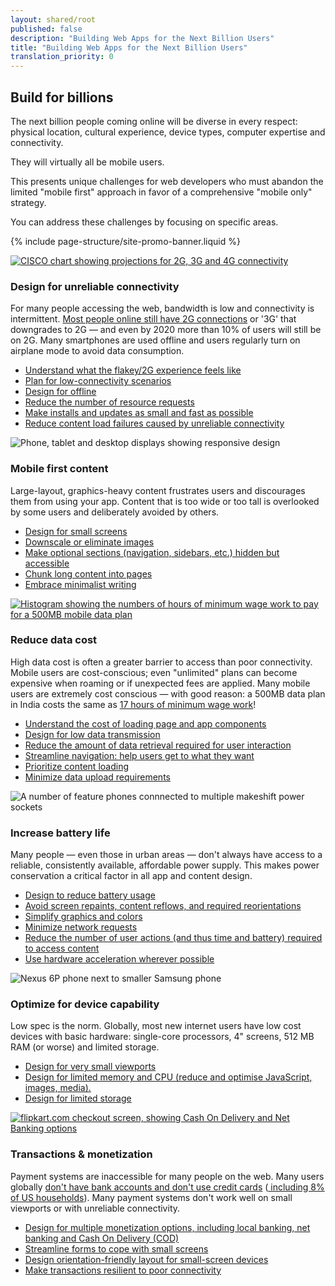 ```yaml
---
layout: shared/root
published: false
description: "Building Web Apps for the Next Billion Users"
title: "Building Web Apps for the Next Billion Users"
translation_priority: 0
---
```


<div class="wf-subheading">
  <div class="page-content mdl-grid">
    <div class="mdl-cell mdl-cell--6-col wf-showcase__title">
      <h2>Build for billions</h2>
      <p>The next billion people coming online will be diverse in every respect: physical location, cultural experience, device types, computer expertise and connectivity.</p>
      <p>They will virtually all be mobile users.</p>
      <p>This presents unique challenges for web developers who must abandon the limited "mobile first" approach in favor of a comprehensive "mobile only" strategy.</p>
      <p>You can address these challenges by focusing on specific areas.</p>
    </div>
  </div>
</div>

{% include page-structure/site-promo-banner.liquid %}

<div class="wf-landing-section wf-landing-gmp">
  <div class="page-content mdl-grid">
    <div class="mdl-cell mdl-cell--6-col mdl-cell--4-col-tablet mdl-cell--hide-phone">
      <a href="http://www.cisco.com/c/en/us/solutions/collateral/service-provider/visual-networking-index-vni/mobile-white-paper-c11-520862.html" title="Cisco Visual Networking Index: Global Mobile Data Traffic Forecast Update, 2015–2020"><img src="/web/imgs/billions/2g.jpg" alt="CISCO chart showing projections for 2G, 3G and 4G connectivity"></a>
    </div>
    <div class="mdl-cell mdl-cell--6-col mdl-cell--4-col-tablet">
      <h3>Design for unreliable connectivity</h3>
      <p>For many people accessing the web, bandwidth is low and connectivity is intermittent. <a href="http://www.cisco.com/c/en/us/solutions/collateral/service-provider/visual-networking-index-vni/mobile-white-paper-c11-520862.html" title="Cisco Visual Networking Index: Global Mobile Data Traffic Forecast Update, 2015–2020">Most people online still have 2G connections</a> or '3G' that downgrades to 2G — and even by 2020 more than 10% of users will still be on 2G. Many smartphones are used offline and users regularly turn on airplane mode to avoid data consumption.</p>
      <ul>
        <li><a href=".">Understand what the flakey/2G experience feels like</a></li>
        <li><a href=".">Plan for low-connectivity scenarios</a></li>
        <li><a href=".">Design for offline</a></li>
        <li><a href=".">Reduce the number of resource requests</a></li>
        <li><a href=".">Make installs and updates as small and fast as possible</a></li>
        <li><a href=".">Reduce content load failures caused by unreliable connectivity</a></li>
      </ul>
    </div>
  </div>
</div>

<div class="wf-landing-section wf-landing-gmp">
  <div class="page-content mdl-grid">
    <div class="mdl-cell mdl-cell--6-col mdl-cell--4-col-tablet mdl-cell--hide-phone">
    <img src="/web/imgs/billions/mobile.jpg" alt="Phone, tablet and desktop displays showing responsive design">
    </div>
    <div class="mdl-cell mdl-cell--6-col mdl-cell--4-col-tablet">
      <h3>Mobile first content</h3>
      <p>Large-layout, graphics-heavy content frustrates users and discourages them from using your app. Content that is too wide or too tall is overlooked by some users and deliberately avoided by others.</p>
      <ul>
        <li><a href=".">Design for small screens</a></li>
        <li><a href=".">Downscale or eliminate images</a></li>
        <li><a href=".">Make optional sections (navigation, sidebars, etc.) hidden but accessible</a></li>
        <li><a href=".">Chunk long content into pages</a></li>
        <li><a href=".">Embrace minimalist writing</a></li>
      </ul>
    </div>
  </div>
</div>

<div class="wf-landing-section wf-landing-gmp">
  <div class="page-content mdl-grid">
    <div class="mdl-cell mdl-cell--6-col mdl-cell--4-col-tablet mdl-cell--hide-phone">
      <a href="https://blog.jana.com/2015/01/26/the-data-trap/" title="Cisco Visual Networking Index: Global Mobile Data Traffic Forecast Update, 2015–2020"><img src="/web/imgs/billions/2g.jpg" alt="Histogram showing the numbers of hours of minimum wage work to pay for a 500MB mobile data plan"></a>
    </div>
    <div class="mdl-cell mdl-cell--6-col mdl-cell--4-col-tablet">
      <h3>Reduce data cost</h3>
      <p>High data cost is often a greater barrier to access than poor connectivity. Mobile users are cost-conscious; even "unlimited" plans can become expensive when roaming or if unexpected fees are applied. Many mobile users are extremely cost conscious — with good reason: a 500MB data plan in India costs the same as <a href="https://blog.jana.com/2015/05/21/the-data-trap-affordable-smartphones-expensive-data/" title="jana.com report: affordable smartphones, expensive data">17 hours of minimum wage work</a>!</p>
      <ul>
        <li><a href=".">Understand the cost of loading page and app components</a></li>
        <li><a href=".">Design for low data transmission</a></li>
        <li><a href=".">Reduce the amount of data retrieval required for user interaction</a></li>
        <li><a href=".">Streamline navigation: help users get to what they want</a></li>
        <li><a href=".">Prioritize content loading</a></li>
        <li><a href=".">Minimize data upload requirements</a></li>
      </ul>
    </div>
  </div>
</div>

<div class="wf-landing-section wf-landing-gmp">
  <div class="page-content mdl-grid">
    <div class="mdl-cell mdl-cell--6-col mdl-cell--4-col-tablet mdl-cell--hide-phone">
      <img src="/web/imgs/billions/power.jpg" alt="A number of feature phones connnected to multiple makeshift power sockets">
    </div>
    <div class="mdl-cell mdl-cell--6-col mdl-cell--4-col-tablet">
      <h3>Increase battery life</h3>
      <p>Many people — even those in urban areas — don't always have access to a reliable, consistently available, affordable power supply. This makes power conservation a critical factor in all app and content design.</p>
      <ul>
        <li><a href=".">Design to reduce battery usage</a></li>
        <li><a href=".">Avoid screen repaints, content reflows, and required reorientations</a></li>
        <li><a href=".">Simplify graphics and colors</a></li>
        <li><a href=".">Minimize network requests</a></li>
        <li><a href=".">Reduce the number of user actions (and thus time and battery) required to access content</a></li>
        <li><a href=".">Use hardware acceleration wherever possible</a></li>
      </ul>
    </div>
  </div>
</div>

<div class="wf-landing-section wf-landing-gmp">
  <div class="page-content mdl-grid">
    <div class="mdl-cell mdl-cell--6-col mdl-cell--4-col-tablet mdl-cell--hide-phone">
      <img src="/web/imgs/billions/devices.jpg" alt="Nexus 6P phone next to smaller Samsung phone"></a>
    </div>
    <div class="mdl-cell mdl-cell--6-col mdl-cell--4-col-tablet">
      <h3>Optimize for device capability</h3>
      <p>Low spec is the norm. Globally, most new internet users have low cost devices with basic hardware: single-core processors, 4" screens, 512 MB RAM (or worse) and limited storage.</p>
      <ul>
        <li><a href=".">Design for very small viewports</a></li>
        <li><a href=".">Design for limited memory and CPU (reduce and optimise JavaScript, images, media).</a></li>
        <li><a href=".">Design for limited storage</a></li>
      </ul>
    </div>
  </div>
</div>

<div class="wf-landing-section wf-landing-gmp">
  <div class="page-content mdl-grid">
    <div class="mdl-cell mdl-cell--6-col mdl-cell--4-col-tablet mdl-cell--hide-phone">
      <a href="https://flipkart.com" title="Flipkart: India's largest e-commerce site"><img src="/web/imgs/billions/checkout.jpg" alt="flipkart.com checkout screen, showing Cash On Delivery and Net Banking options"></a>
    </div>
    <div class="mdl-cell mdl-cell--6-col mdl-cell--4-col-tablet">
      <h3>Transactions &amp; monetization</h3>
      <p>Payment systems are inaccessible for many people on the web. Many users globally <a href="http://datatopics.worldbank.org/financialinclusion/country/india" title="World Bank report for India">don't have bank accounts and don't use credit cards</a> (<a href="https://www.economist.com/news/united-states/21663262-why-low-income-americans-often-have-pay-more-its-expensive-be-poor" title="Economist article about poverty in the US"> including 8% of US households</a>). Many payment systems don't work well on small viewports or with unreliable connectivity.</p>
      <ul>
        <li><a href=".">Design for multiple monetization options, including local banking, net banking and Cash On Delivery (COD)</a></li>
        <li><a href=".">Streamline forms to cope with small screens</a></li>
        <li><a href=".">Design orientation-friendly layout for small-screen devices</a></li>
        <li><a href=".">Make transactions resilient to poor connectivity</a></li>
      </ul>
    </div>
  </div>
</div>
















